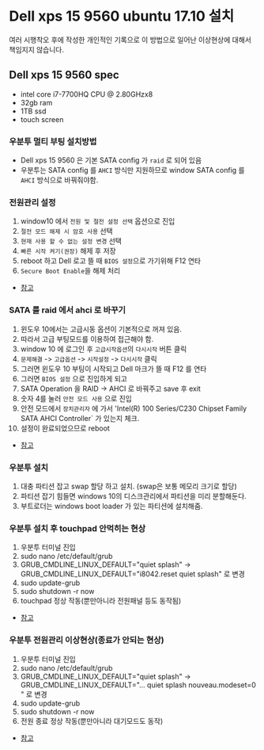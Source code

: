 # Dell xps 15 9560 ubuntu 17.10 설치

여러 시행착오 후에 작성한 개인적인 기록으로 이 방법으로 일어난 이상현상에 대해서 책임지지 않습니다.


## Dell xps 15 9560 spec

- intel core i7-7700HQ CPU @ 2.80GHzx8
- 32gb ram
- 1TB ssd
- touch screen


### 우분투 멀티 부팅 설치방법

- Dell xps 15 9560 은 기본 SATA config 가 `raid` 로 되어 있음
- 우분투는 SATA config 를 `AHCI` 방식만 지원하므로 window SATA config 를 `AHCI` 방식으로 바꿔줘야함.

### 전원관리 설정

1. window10 에서 `전원 및 절전 설정 선택` 옵션으로 진입
2. `절전 모드 해제 시 암호 사용` 선택
3. `현재 사용 할 수 없는 설정 변경` 선택
4. `빠른 시작 켜기(권장)` 해제 후 저장
5. reboot 하고 Dell 로고 뜰 때 `BIOS 설정`으로 가기위해 F12 연타
6. `Secure Boot Enable`을 해제 처리
- [참고](http://pinkwink.kr/998)


### SATA 를 raid 에서 ahci 로 바꾸기

1. 윈도우 10에서는 고급시동 옵션이 기본적으로 꺼져 있음.
2. 따라서 고급 부팅모드를 이용하여 접근해야 함.
3. window 10 에 로그인 후 `고급시작옵션`의 `다시시작` 버튼 클릭
4. `문제해결` -> `고급옵션` -> `시작설정` -> `다시시작` 클릭
5. 그러면 윈도우 10 부팅이 시작되고 Dell 마크가 뜰 때 F12 를 연타
6. 그러면 `BIOS 설정` 으로 진입하게 되고 
7. SATA Operation 을 RAID -> AHCI 로 바꿔주고 save 후 exit
8. 숫자 4를 눌러 `안전 모드 사용` 으로 진입
9. 안전 모드에서 `장치관리자` 에 가서 'Intel(R) 100 Series/C230 Chipset Family SATA AHCI Controller` 가 있는지 체크.
10. 설정이 완료되었으므로 reboot
- [참고](https://github.com/rcasero/doc/wiki/Ubuntu-linux-on-Dell-XPS-15-(9560))

### 우분투 설치
1. 대충 파티션 잡고 swap 할당 하고 설치. (swap은 보통 메모리 크기로 할당)
2. 파티션 잡기 힘들면 windows 10의 디스크관리에서 파티션을 미리 분할해둔다.
3. 부트로더는 windows boot loader 가 있는 파티션에 설치해줌.



### 우분투 설치 후 touchpad 안먹히는 현상

1. 우분투 터미널 진입
2. sudo nano /etc/default/grub 
3. GRUB_CMDLINE_LINUX_DEFAULT="quiet splash" ->  GRUB_CMDLINE_LINUX_DEFAULT="i8042.reset quiet splash" 로 변경
4. sudo update-grub
5. sudo shutdown -r now 
6. touchpad 정상 작동(뿐만아니라 전원패널 등도 동작됨)

- [참고](https://askubuntu.com/questions/763763/touchpad-under-16-04-not-working)


### 우분투 전원관리 이상현상(종료가 안되는 현상)

1. 우분투 터미널 진입
2. sudo nano /etc/default/grub 
3. GRUB_CMDLINE_LINUX_DEFAULT="quiet splash" ->  GRUB_CMDLINE_LINUX_DEFAULT="... quiet splash nouveau.modeset=0 " 로 변경
4. sudo update-grub
5. sudo shutdown -r now
6. 전원 종료 정상 작동(뿐만아니라 대기모드도 동작)

- [참고](https://askubuntu.com/questions/875173/nmi-watchdog-bug-soft-lockup-cpu2-stuck-for-23s-plymouthd305)